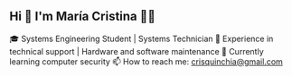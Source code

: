 ## Hi  👋 I'm María Cristina 👩‍💻
🎓 Systems Engineering Student | Systems Technician 
🔧 Experience in technical support | Hardware and software maintenance
🌱 Currently learning computer security
📫 How to reach me: crisquinchia@gmail.com

<!--
**cristinavergara1/cristinavergara1** is a ✨ _special_ ✨ repository because its `README.md` (this file) appears on your GitHub profile.

Here are some ideas to get you started:

- 🔭 I’m currently working on ...
- 🌱 I’m currently learning ...
- 👯 I’m looking to collaborate on ...
- 🤔 I’m looking for help with ...
- 💬 Ask me about ...
- 📫 How to reach me: ...
- 😄 Pronouns: ...
- ⚡ Fun fact: ...
-->
